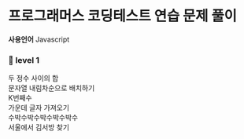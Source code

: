 # 프로그래머스 코딩테스트 연습 문제 풀이

**사용언어** Javascript

### 🧩 level 1
두 정수 사이의 합</br>
문자열 내림차순으로 배치하기</br>
K번째수</br>
가운데 글자 가져오기</br>
수박수박수박수박수박수</br>
서울에서 김서방 찾기</br>
